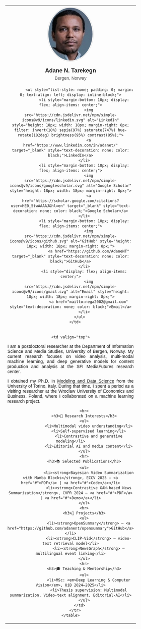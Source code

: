 <html>
<head>
<title>Adane N. Tarekegn</title> 
</head>
<body>
    <table>
        <tr>
        <td width="200px" valign="top" style="text-align: center; font-family: Arial, sans-serif;">
            <img src="images/ad.jpg" width="140" style="border-radius: 50%; border: 4px solid #f0f0f0;" alt="Adane N. Tarekegn" />
            <div style="font-size: 18px; font-weight: bold; margin-top: 15px; margin-bottom: 5px;">Adane N. Tarekegn</div>
            <div style="color: #555; font-size: 14px; margin-bottom: 20px;"> Bergen, Norway</div>
        
            <ul style="list-style: none; padding: 0; margin: 0; text-align: left; display: inline-block;">
                <li style="margin-bottom: 10px; display: flex; align-items: center;">
                    <img src="https://cdn.jsdelivr.net/npm/simple-icons@v9/icons/linkedin.svg" alt="LinkedIn" style="height: 18px; width: 18px; margin-right: 8px; filter: invert(18%) sepia(97%) saturate(747%) hue-rotate(182deg) brightness(95%) contrast(85%);">
                    <a href="https://www.linkedin.com/in/adanet/" target="_blank" style="text-decoration: none; color: black;">LinkedIn</a>
                </li>
                <li style="margin-bottom: 10px; display: flex; align-items: center;">
                    <img src="https://cdn.jsdelivr.net/npm/simple-icons@v9/icons/googlescholar.svg" alt="Google Scholar" style="height: 18px; width: 18px; margin-right: 8px;">
                    <a href="https://scholar.google.com/citations?user=HE0_5twAAAAJ&hl=en" target="_blank" style="text-decoration: none; color: black;">Google Scholar</a>
                </li>
                <li style="margin-bottom: 10px; display: flex; align-items: center;">
                    <img src="https://cdn.jsdelivr.net/npm/simple-icons@v9/icons/github.svg" alt="GitHub" style="height: 18px; width: 18px; margin-right: 8px;">
                    <a href="https://github.com/AdaneNT" target="_blank" style="text-decoration: none; color: black;">GitHub</a>
                </li>
                <li style="display: flex; align-items: center;">
                    <img src="https://cdn.jsdelivr.net/npm/simple-icons@v9/icons/gmail.svg" alt="Email" style="height: 18px; width: 18px; margin-right: 8px;">
                    <a href="mailto:nega2002@gmail.com" style="text-decoration: none; color: black;">Email</a>
                </li>
            </ul>
        </td>


    <td valign="top">
                
<p style="text-align: justify;">
    I am a postdoctoral researcher at the Department of Information Science and Media Studies, University of Bergen, Norway. My current research focuses on video analysis, multi-modal machine learning, and deep generative models for content production and analysis at the SFI MediaFutures research center.
</p>    

<p style="text-align: justify;">                                       
    I obtained my Ph.D. in <a href="https://dottorato-mds.campusnet.unito.it/do/home.pl">Modeling and Data Science</a> from the University of Torino, Italy. 
    During that time, I spent a period as a visiting researcher at the Wroclaw University of Economics and Business, Poland, where I collaborated on a machine learning research project.
</p>

               
                               
                <hr>
                <h3>🧠 Research Interests</h3>
                <ul>
                    <li>Multimodal video understanding</li>
                    <li>Self-supervised learning</li>
                    <li>Contrastive and generative modeling</li>
                    <li>Editorial AI and media content</li>
                </ul>
                <hr>
                <h3>📚 Selected Publications</h3>
                <ul>
                    <li><strong>Bayesian Video Summarization with Mamba Blocks</strong>, ECCV 2025 — <a href="#">PDF</a> | <a href="#">Code</a></li>
                    <li><strong>Contrastive GAN-based News Summarization</strong>, CVPR 2024 — <a href="#">PDF</a> | <a href="#">Demo</a></li>
                </ul>
                <hr>
                <h3>🚀 Projects</h3>
                <ul>
                    <li><strong>OpenSummary</strong> — <a href="https://github.com/adanent/opensummary">GitHub</a></li>
                    <li><strong>CLIP-Vid</strong> — video-text retrieval model</li>
                    <li><strong>NewsGraph</strong> — multilingual event linking</li>
                </ul>
                <hr>
                <h3>🎓 Teaching & Mentorship</h3>
                <ul>
                    <li>MSc: <em>Deep Learning & Computer Vision</em>, UiB 2024–2025</li>
                    <li>Thesis supervision: Multimodal summarization, Video-text alignment, Editorial-AI</li>
                </ul>
            </td>
        </tr>
    </table>
</body>
</html>
